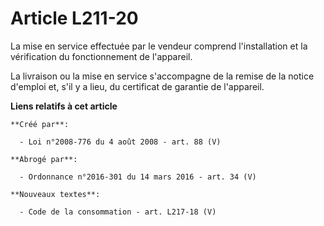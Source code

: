 # Article L211-20

La mise en service effectuée par le vendeur comprend l'installation et la vérification du fonctionnement de l'appareil. 

La livraison ou la mise en service s'accompagne de la remise de la notice d'emploi et, s'il y a lieu, du certificat de
garantie de l'appareil.

**Liens relatifs à cet article**

	**Créé par**:

	  - Loi n°2008-776 du 4 août 2008 - art. 88 (V)

	**Abrogé par**:

	  - Ordonnance n°2016-301 du 14 mars 2016 - art. 34 (V)

	**Nouveaux textes**:

	  - Code de la consommation - art. L217-18 (V)
